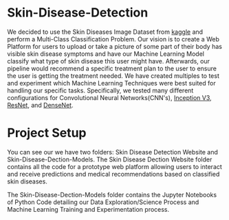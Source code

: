 # Skin-Disease-Detection
We decided to use the Skin Diseases Image Dataset from [kaggle](https://www.kaggle.com/datasets/ismailpromus/skin-diseases-image-dataset) and perform a Multi-Class Classification Problem.
Our vision is to create a Web Platform for users to upload or take a picture of some part of their body has visible skin disease symptoms and have our Machine Learning Model 
classify what type of skin disease this user might have. Afterwards, our pipeline would recommend a specific treatment plan to the user to ensure the user is getting the treatment needed. We have created multiples to test and experiment which Machine Learning Techniques were best suited for handling our specific
tasks. Specifically, we tested many different configurations for Convolutional Neural Networks(CNN's), [Inception V3](https://arxiv.org/abs/1512.00567), [ResNet](https://arxiv.org/abs/1512.03385v1),
and [DenseNet](https://arxiv.org/abs/1608.06993). 

# Project Setup
You can see our we have two folders: Skin Disease Detection Website and Skin-Disease-Dection-Models. The Skin Disease Dection Website folder contains all the code for a 
prototype web platform allowing users to interact and receive predictions and medical recommendations based on classified skin diseases.

The Skin-Disease-Dection-Models folder contains the Jupyter Notebooks of Python Code detailing our Data Exploration/Science Process and Machine Learning Training and Experimentation
process. 
